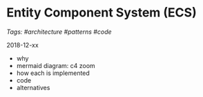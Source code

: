 # Entity Component System (ECS)
_Tags: #architecture #patterns #code_

2018-12-xx

- why
- mermaid diagram: c4 zoom
- how each is implemented
- code
- alternatives
